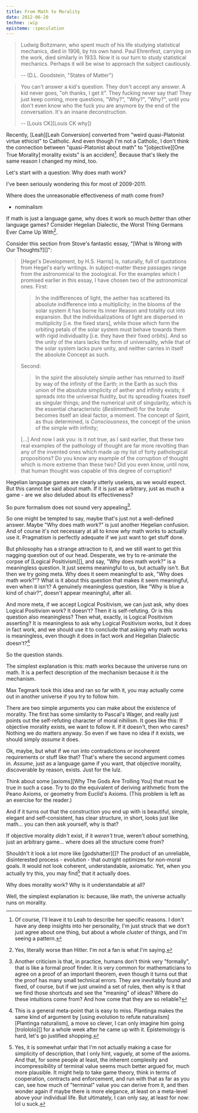 ```yaml
---
title: From Math to Morality
date: 2012-06-20
techne: :wip
episteme: :speculation
---
```


> Ludwig Boltzmann, who spent much of his life studying statistical mechanics, died in 1906, by his own hand. Paul Ehrenfest, carrying on the work, died similarly in 1933. Now it is our turn to study statistical mechanics. Perhaps it will be wise to approach the subject cautiously.
>
> -- (D.L. Goodstein, "States of Matter")

> You can't answer a kid's question. They don't accept any answer. A kid never goes, "oh thanks, I get it". They fucking never say that! They just keep coming, more questions, "Why?", "Why?", "Why?", until you don't even know who the fuck you are anymore by the end of the conversation. It's an insane deconstruction.
>
> -- [Louis CK][Louis CK why])

Recently, [Leah][Leah Conversion] converted from "weird quasi-Platonist virtue ethicist" to Catholic. And even though I'm not a Catholic, I don't think the connection between "quasi-Platonist about math" to "[objective][One True Morality] morality exists" is an accident[^accident]. Because that's likely the same reason I changed my mind, too. 

[^accident]: Of course, I'll leave it to Leah to describe her specific reasons. I don't have any deep insights into her personality, I'm just struck that we don't just agree about one thing, but about a whole *cluster* of things, and I'm seeing a pattern.

Let's start with a question: Why does math work?

I've been seriously wondering this for most of 2009-2011.



Where does the unreasonable effectiveness of math come from?

- nominalism


If math is just a language game, why does it work so much *better* than other language games? Consider Hegelian Dialectic, the Worst Thing Germans Ever Came Up With[^worst].

[^worst]: Yes, literally worse than Hitler. I'm not a fan is what I'm saying.

Consider this section from Stove's fantastic essay, "[What is Wrong with Our Thoughts?][]":

> [Hegel's Development, by H.S. Harris] is, naturally, full of quotations from Hegel's early writings. In subject-matter these passages range from the astronomical to the zoological. For the examples which I promised earlier in this essay, I have chosen two of the astronomical ones. First:
>
> > In the indifferences of light, the aether has scattered its absolute indifference into a multiplicity; in the blooms of the solar system it has borne its inner Reason and totality out into expansion. But the individualizations of light are dispersed in multiplicity [i.e. the fixed stars], while those which form the orbiting petals of the solar system must behave towards them with rigid individuality [i.e. they have their fixed orbits]. And so the unity of the stars lacks the form of universality, while that of the solar system lacks pure unity, and neither carries in itself the absolute Concept as such.
>
> Second:
>
> > In the spirit the absolutely simple aether has returned to itself by way of the infinity of the Earth; in the Earth as such this union of the absolute simplicity of aether and infinity exists; it spreads into the universal fluidity, but its spreading fixates itself as singular things; and the numerical unit of singularity, which is the essential characteristic (*Bestimmtheit*) for the brute becomes itself an ideal factor, a moment. The concept of Spirit, as thus determined, is *Consciousness*, the concept of the union of the simple with infinity;
>
> [...] And now I ask you: is it not true, as I said earlier, that these two real examples of the pathology of thought are far more revolting than any of the invented ones which made up my list of forty pathological propositions? Do you know any example of the corruption of thought which is more extreme than these two? Did you even know, until now, that human thought was capable of this degree of corruption?

Hegelian language games are clearly utterly useless, as we would expect. But this cannot be said about math. If it is just as arbitrary, just as much a game - are we also deluded about its effectiveness?

So pure formalism does not sound very appealing[^appealing].

[^appealing]:
    Another criticism is that, in practice, humans don't think very "formally", that is like a formal proof finder. It is very common for mathematicians to agree on a proof of an important theorem, even though it turns out that the proof has many small technical errors. They are inevitably found and fixed, of course, but if we just unwind a set of rules, then why is it that we find those shortcuts and see the "meaning" of ideas? Where do these intuitions come from? And how come that they are so reliable?


So one might be tempted to say, maybe that's just not a well-defined answer. Maybe "Why does math work?" is just another Hegelian confusion. And of course it's not necessary at all to know *why* math works to actually use it. Pragmatism is perfectly adequate if we just want to get stuff done.

But philosophy has a strange attraction to it, and we still want to get this nagging question out of our head. Desperate, we try to re-animate the corpse of [Logical Positivism][], and say, "Why does math work?" is a meaningless question. It just seems meaningful to us, but actually isn't. But then we try going meta. Why does it seem meaningful to ask, "Why does math work?"? What is it about this question that makes it seem meaningful, even when it isn't? A genuinely meaningless question, like "Why is blue a kind of chair?", doesn't appear meaningful, after all.

And more meta, if we accept Logical Positivism, we can just ask, why does Logical Positivism work? It doesn't? Then it is self-refuting. Or is this question also meaningless? Then what, exactly, is Logical Positivism asserting? It is meaningless to ask why Logical Positivism works, but it does in fact work, and we should use it to conclude that asking why math works is meaningless, even though it does in fact work and Hegelian Dialectic doesn't?[^meta]

[^meta]: This is a general meta-point that is easy to miss. Plantinga makes the same kind of argument by [using evolution to refute naturalism][Plantinga naturalism], a move so clever, I can only imagine him going [trolololo][] for a whole week after he came up with it. Epistemology is hard, let's go justified shopping.

So the question stands.


The simplest explanation is this: math works because the universe runs on math. It is a perfect description of the mechanism because it *is* the mechanism.

Max Tegmark took this idea and ran so far with it, you may actually come out in another universe if you try to follow him.


There are two simple arguments you can make about the existence of morality. The first has some similarity to Pascal's Wager, and really just points out the self-refuting character of moral nihilism. It goes like this: If objective morality exists, we want to follow it. If it doesn't, then who cares? Nothing we do matters anyway. So even if we have no idea if it exists, we should simply *assume* it does.

Ok, maybe, but what if we run into contradictions or incoherent requirements or stuff like that? That's where the second argument comes in. *Assume*, just as a language game if you want, that objective morality, discoverable by reason, exists. Just for the lulz.

Think about some [axioms][Why The Gods Are Trolling You] that must be true in such a case. Try to do the equivalent of deriving arithmetic from the Peano Axioms, or geometry from Euclid's Axioms. (This problem is left as an exercise for the reader.)



And if it turns out that the construction you end up with is beautiful, simple, elegant and self-consistent, has clear structure, in short, looks just like math... you can then ask yourself, why is that?

If objective morality *didn't* exist, if it *weren't* true, weren't *about* something, just an arbitrary game... where does all the structure come from?

Shouldn't it look a lot more like [godshatter][]? The product of an unreliable, disinterested process - evolution - that outright optimizes for non-moral goals. It would not look coherent, understandable, axiomatic. Yet, when you actually try this, you may find[^may] that it actually does.

[^may]:
    Yes, it is somewhat unfair that I'm not actually making a case for simplicity of description, that I only hint, vaguely, at some of the axioms. And that, for some people at least, the inherent complexity and incompressibility of terminal value seems much better argued for, much more plausible. It might help to take game theory, think in terms of cooperation, contracts and enforcement, and run with that as far as you can, see how much of "terminal" value you can derive from it, and then wonder again if maybe there is more elegance, at least on a meta-level above your individual life. But ultimately, I can only say, at least for now: lol u suck.

Why does morality work? Why is it understandable at all?

Well, the simplest explanation is: because, like math, the universe actually runs on morality.


